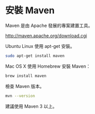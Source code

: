 # 安裝 Maven

Maven 是由 Apache 發展的專案建置工具。

http://maven.apache.org/download.cgi

Ubuntu Linux 使用 apt-get 安裝。

```bash
sudo apt-get install maven
```

Mac OS X 使用 Homebrew 安裝 Maven：

```bash
brew install maven
```

檢查 Maven 版本。

```bash
mvn --version
```

建議使用 Maven 3 以上。

